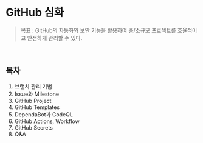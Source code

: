 # GitHub 심화
> 목표 : GitHub의 자동화와 보안 기능을 활용하여 중/소규모 프로젝트를 효율적이고 안전하게 관리할 수 있다.

<br />

## 목차
1. 브랜치 관리 기법
2. Issue와 Milestone
3. GitHub Project
4. GitHub Templates
5. DependaBot과 CodeQL
6. GitHub Actions, Workflow
7. GitHub Secrets
8. Q&A
